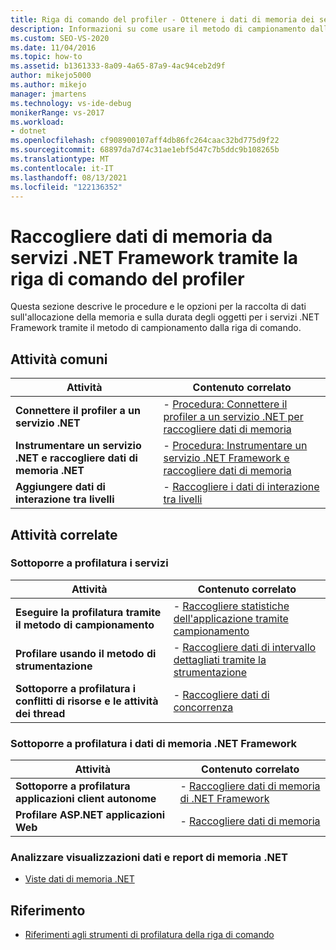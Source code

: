 ```yaml
---
title: Riga di comando del profiler - Ottenere i dati di memoria dei servizi .NET
description: Informazioni su come usare il metodo di campionamento dalla riga di comando per raccogliere i dati sull'allocazione di memoria e sulla durata degli oggetti per un .NET Framework servizio.
ms.custom: SEO-VS-2020
ms.date: 11/04/2016
ms.topic: how-to
ms.assetid: b1361333-8a09-4a65-87a9-4ac94ceb2d9f
author: mikejo5000
ms.author: mikejo
manager: jmartens
ms.technology: vs-ide-debug
monikerRange: vs-2017
ms.workload:
- dotnet
ms.openlocfilehash: cf908900107aff4db86fc264caac32bd775d9f22
ms.sourcegitcommit: 68897da7d74c31ae1ebf5d47c7b5ddc9b108265b
ms.translationtype: MT
ms.contentlocale: it-IT
ms.lasthandoff: 08/13/2021
ms.locfileid: "122136352"
---
```

# <a name="collect-memory-data-from-net-framework-services-by-using-the-profiler-command-line"></a>Raccogliere dati di memoria da servizi .NET Framework tramite la riga di comando del profiler
Questa sezione descrive le procedure e le opzioni per la raccolta di dati sull'allocazione della memoria e sulla durata degli oggetti per i servizi .NET Framework tramite il metodo di campionamento dalla riga di comando.

## <a name="common-tasks"></a>Attività comuni

|Attività|Contenuto correlato|
|----------|---------------------|
|**Connettere il profiler a un servizio .NET**|-   [Procedura: Connettere il profiler a un servizio .NET per raccogliere dati di memoria](../profiling/how-to-attach-the-profiler-to-a-dotnet-service-to-collect-memory-data-by-using-the-command-line.md)|
|**Instrumentare un servizio .NET e raccogliere dati di memoria .NET**|-   [Procedura: Instrumentare un servizio .NET Framework e raccogliere dati di memoria](../profiling/how-to-instrument-a-dotnet-framework-service-and-collect-memory-data-by-using-the-profiler-command-line.md)|
|**Aggiungere dati di interazione tra livelli**|-   [Raccogliere i dati di interazione tra livelli](../profiling/adding-tier-interaction-data-from-the-command-line.md)|

## <a name="related-tasks"></a>Attività correlate

### <a name="profile-services"></a>Sottoporre a profilatura i servizi

|Attività|Contenuto correlato|
|----------|---------------------|
|**Eseguire la profilatura tramite il metodo di campionamento**|-   [Raccogliere statistiche dell'applicazione tramite campionamento](../profiling/collecting-application-statistics-for-services-by-using-the-profiler-sampling-method.md)|
|**Profilare usando il metodo di strumentazione**|-   [Raccogliere dati di intervallo dettagliati tramite la strumentazione](../profiling/collecting-detailed-timing-data-for-services-by-using-the-instrumentation-method.md)|
|**Sottoporre a profilatura i conflitti di risorse e le attività dei thread**|-   [Raccogliere dati di concorrenza](../profiling/collecting-concurrency-data-for-a-service-by-using-the-profiler-command-line.md)|

### <a name="profile-net-framework-memory-data"></a>Sottoporre a profilatura i dati di memoria .NET Framework

|Attività|Contenuto correlato|
|----------|---------------------|
|**Sottoporre a profilatura applicazioni client autonome**|-   [Raccogliere dati di memoria di .NET Framework](../profiling/collecting-dotnet-framework-memory-data-for-stand-alone-applications.md)|
|**Profilare ASP.NET applicazioni Web**|-   [Raccogliere dati di memoria](../profiling/collecting-memory-data-from-an-aspnet-web-application.md)|

### <a name="analyze-net-memory-data-views-and-reports"></a>Analizzare visualizzazioni dati e report di memoria .NET
- [Viste dati di memoria .NET](../profiling/dotnet-memory-data-views.md)

## <a name="reference"></a>Riferimento
- [Riferimenti agli strumenti di profilatura della riga di comando](../profiling/command-line-profiling-tools-reference.md)
